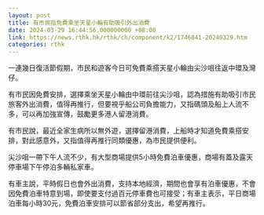 ```yaml
---
layout: post
title: 有市民指免費乘坐天星小輪有助吸引外出消費
date: 2024-03-29 16:44:56.000000000 +08:00
link: https://news.rthk.hk/rthk/ch/component/k2/1746841-20240329.htm
categories: rthk
---
```


一連幾日復活節假期，市民和遊客今日可免費乘搭天星小輪由尖沙咀往返中環及灣仔。

有市民因免費安排，選擇乘坐天星小輪由中環前往尖沙咀，認為措施有助吸引市民旅客外出消費，值得再推行，但要視乎船公司負擔能力，又指碼頭及船上人流不多，可以再加強宣傳，鼓勵更多港人留港消費。

有市民說，最近全家生病所以無外遊，選擇留港消費，上船時才知道免費乘搭安排，對此感意外，又指值得再推行同類優惠，為市民提供便利。

尖沙咀一帶下午人流不少，有大型商場提供5小時免費泊車優惠，商場有蓋及露天停車場下午停泊多輛私家車。

有車主說，平時假日也會外出消費，支持本地經濟，期間也會享有泊車優惠，不會因免費泊車特意到場，即使要支付過百元停車費也可接受；有車主表示，平日商場泊車每小時30元，免費泊車安排可以節省部分支出，希望再推行。
